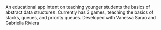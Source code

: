 An educational app intent on teaching younger students the basics of abstract data structures.
Currently has 3 games, teaching the basics of stacks, queues, and priority queues.
Developed with Vanessa Sarao and Gabriella Riviera
